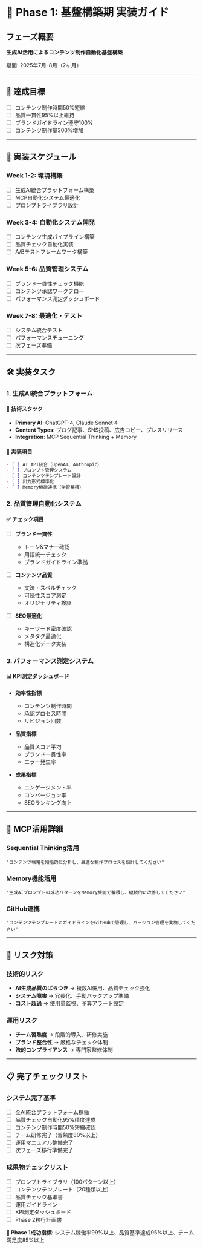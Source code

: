 # 🚀 Phase 1: 基盤構築期 実装ガイド

## フェーズ概要

**生成AI活用によるコンテンツ制作自動化基盤構築**

期間: 2025年7月-8月（2ヶ月）

---

## 🎯 達成目標

- [ ] コンテンツ制作時間50%短縮
- [ ] 品質一貫性95%以上維持  
- [ ] ブランドガイドライン遵守100%
- [ ] コンテンツ制作量300%増加

---

## 📅 実装スケジュール

### Week 1-2: 環境構築
- [ ] 生成AI統合プラットフォーム構築
- [ ] MCP自動化システム最適化
- [ ] プロンプトライブラリ設計

### Week 3-4: 自動化システム開発
- [ ] コンテンツ生成パイプライン構築
- [ ] 品質チェック自動化実装
- [ ] A/Bテストフレームワーク構築

### Week 5-6: 品質管理システム
- [ ] ブランド一貫性チェック機能
- [ ] コンテンツ承認ワークフロー
- [ ] パフォーマンス測定ダッシュボード

### Week 7-8: 最適化・テスト
- [ ] システム統合テスト
- [ ] パフォーマンスチューニング
- [ ] 次フェーズ準備

---

## 🛠️ 実装タスク

### 1. 生成AI統合プラットフォーム

#### 🔧 技術スタック
- **Primary AI**: ChatGPT-4, Claude Sonnet 4
- **Content Types**: ブログ記事、SNS投稿、広告コピー、プレスリリース
- **Integration**: MCP Sequential Thinking + Memory

#### 📝 実装項目
```markdown
- [ ] AI API統合（OpenAI、Anthropic）
- [ ] プロンプト管理システム
- [ ] コンテンツテンプレート設計
- [ ] 出力形式標準化
- [ ] Memory機能連携（学習蓄積）
```

### 2. 品質管理自動化システム

#### ✅ チェック項目
- [ ] **ブランド一貫性**
  - トーン&マナー確認
  - 用語統一チェック
  - ブランドガイドライン準拠

- [ ] **コンテンツ品質**
  - 文法・スペルチェック
  - 可読性スコア測定
  - オリジナリティ検証

- [ ] **SEO最適化**
  - キーワード密度確認
  - メタタグ最適化
  - 構造化データ実装

### 3. パフォーマンス測定システム

#### 📊 KPI測定ダッシュボード
- **効率性指標**
  - コンテンツ制作時間
  - 承認プロセス時間
  - リビジョン回数

- **品質指標**
  - 品質スコア平均
  - ブランド一貫性率
  - エラー発生率

- **成果指標**
  - エンゲージメント率
  - コンバージョン率
  - SEOランキング向上

---

## 🔧 MCP活用詳細

### Sequential Thinking活用
```
"コンテンツ戦略を段階的に分析し、最適な制作プロセスを設計してください"
```

### Memory機能活用
```
"生成AIプロンプトの成功パターンをMemory機能で蓄積し、継続的に改善してください"
```

### GitHub連携
```
"コンテンツテンプレートとガイドラインをGitHubで管理し、バージョン管理を実施してください"
```

---

## 🚨 リスク対策

### 技術的リスク
- **AI生成品質のばらつき** → 複数AI併用、品質チェック強化
- **システム障害** → 冗長化、手動バックアップ準備
- **コスト超過** → 使用量監視、予算アラート設定

### 運用リスク
- **チーム習熟度** → 段階的導入、研修実施
- **ブランド整合性** → 厳格なチェック体制
- **法的コンプライアンス** → 専門家監修体制

---

## 📋 完了チェックリスト

### システム完了基準
- [ ] 全AI統合プラットフォーム稼働
- [ ] 品質チェック自動化95%精度達成
- [ ] コンテンツ制作時間50%短縮確認
- [ ] チーム研修完了（習熟度80%以上）
- [ ] 運用マニュアル整備完了
- [ ] 次フェーズ移行準備完了

### 成果物チェックリスト
- [ ] プロンプトライブラリ（100パターン以上）
- [ ] コンテンツテンプレート（20種類以上）
- [ ] 品質チェック基準書
- [ ] 運用ガイドライン
- [ ] KPI測定ダッシュボード
- [ ] Phase 2移行計画書

**🎯 Phase 1成功指標**: システム稼働率99%以上、品質基準達成95%以上、チーム満足度85%以上